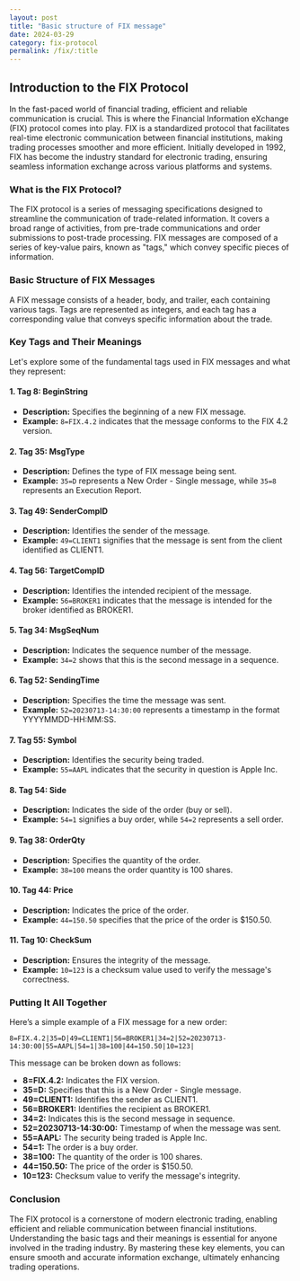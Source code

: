 ```yaml
---
layout: post
title: "Basic structure of FIX message"
date: 2024-03-29
category: fix-protocol
permalink: /fix/:title
---
```


## Introduction to the FIX Protocol

In the fast-paced world of financial trading, efficient and reliable communication is crucial. This is where the Financial Information eXchange (FIX) protocol comes into play. FIX is a standardized protocol that facilitates real-time electronic communication between financial institutions, making trading processes smoother and more efficient. Initially developed in 1992, FIX has become the industry standard for electronic trading, ensuring seamless information exchange across various platforms and systems.

### What is the FIX Protocol?

The FIX protocol is a series of messaging specifications designed to streamline the communication of trade-related information. It covers a broad range of activities, from pre-trade communications and order submissions to post-trade processing. FIX messages are composed of a series of key-value pairs, known as "tags," which convey specific pieces of information.

### Basic Structure of FIX Messages

A FIX message consists of a header, body, and trailer, each containing various tags. Tags are represented as integers, and each tag has a corresponding value that conveys specific information about the trade.

### Key Tags and Their Meanings

Let's explore some of the fundamental tags used in FIX messages and what they represent:

#### 1. **Tag 8: BeginString**

- **Description:** Specifies the beginning of a new FIX message.
- **Example:** `8=FIX.4.2` indicates that the message conforms to the FIX 4.2 version.

#### 2. **Tag 35: MsgType**

- **Description:** Defines the type of FIX message being sent.
- **Example:** `35=D` represents a New Order - Single message, while `35=8` represents an Execution Report.

#### 3. **Tag 49: SenderCompID**

- **Description:** Identifies the sender of the message.
- **Example:** `49=CLIENT1` signifies that the message is sent from the client identified as CLIENT1.

#### 4. **Tag 56: TargetCompID**

- **Description:** Identifies the intended recipient of the message.
- **Example:** `56=BROKER1` indicates that the message is intended for the broker identified as BROKER1.

#### 5. **Tag 34: MsgSeqNum**

- **Description:** Indicates the sequence number of the message.
- **Example:** `34=2` shows that this is the second message in a sequence.

#### 6. **Tag 52: SendingTime**

- **Description:** Specifies the time the message was sent.
- **Example:** `52=20230713-14:30:00` represents a timestamp in the format YYYYMMDD-HH:MM:SS.

#### 7. **Tag 55: Symbol**

- **Description:** Identifies the security being traded.
- **Example:** `55=AAPL` indicates that the security in question is Apple Inc.

#### 8. **Tag 54: Side**

- **Description:** Indicates the side of the order (buy or sell).
- **Example:** `54=1` signifies a buy order, while `54=2` represents a sell order.

#### 9. **Tag 38: OrderQty**

- **Description:** Specifies the quantity of the order.
- **Example:** `38=100` means the order quantity is 100 shares.

#### 10. **Tag 44: Price**

- **Description:** Indicates the price of the order.
- **Example:** `44=150.50` specifies that the price of the order is $150.50.

#### 11. **Tag 10: CheckSum**

- **Description:** Ensures the integrity of the message.
- **Example:** `10=123` is a checksum value used to verify the message's correctness.

### Putting It All Together

Here’s a simple example of a FIX message for a new order:

```
8=FIX.4.2|35=D|49=CLIENT1|56=BROKER1|34=2|52=20230713-14:30:00|55=AAPL|54=1|38=100|44=150.50|10=123|
```

This message can be broken down as follows:

- **8=FIX.4.2:** Indicates the FIX version.
- **35=D:** Specifies that this is a New Order - Single message.
- **49=CLIENT1:** Identifies the sender as CLIENT1.
- **56=BROKER1:** Identifies the recipient as BROKER1.
- **34=2:** Indicates this is the second message in sequence.
- **52=20230713-14:30:00:** Timestamp of when the message was sent.
- **55=AAPL:** The security being traded is Apple Inc.
- **54=1:** The order is a buy order.
- **38=100:** The quantity of the order is 100 shares.
- **44=150.50:** The price of the order is $150.50.
- **10=123:** Checksum value to verify the message's integrity.

### Conclusion

The FIX protocol is a cornerstone of modern electronic trading, enabling efficient and reliable communication between financial institutions. Understanding the basic tags and their meanings is essential for anyone involved in the trading industry. By mastering these key elements, you can ensure smooth and accurate information exchange, ultimately enhancing trading operations.
